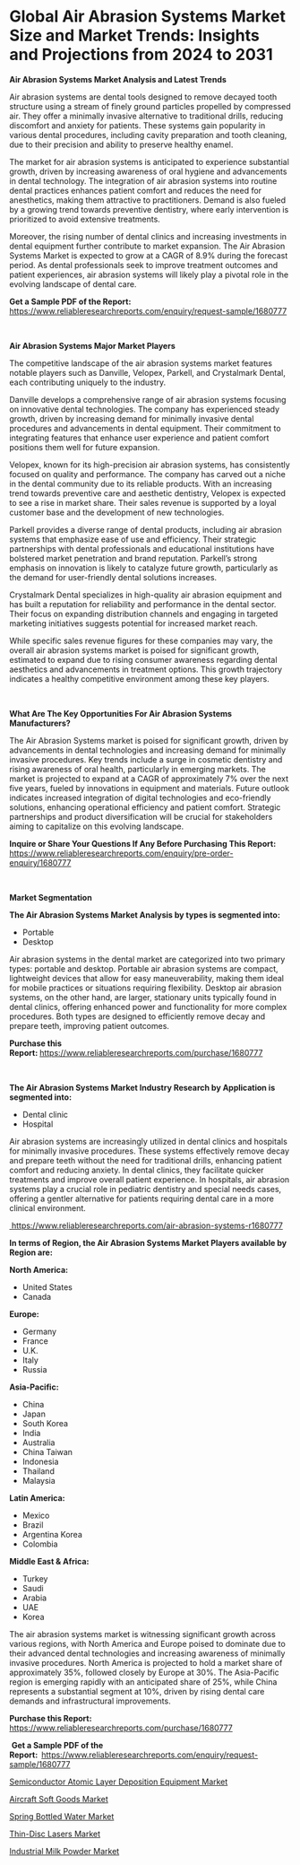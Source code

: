 <p><h1>Global Air Abrasion Systems Market Size and Market Trends: Insights and Projections from 2024 to 2031</h1></p><p><strong>Air Abrasion Systems Market Analysis and Latest Trends</strong></p>
<p><p>Air abrasion systems are dental tools designed to remove decayed tooth structure using a stream of finely ground particles propelled by compressed air. They offer a minimally invasive alternative to traditional drills, reducing discomfort and anxiety for patients. These systems gain popularity in various dental procedures, including cavity preparation and tooth cleaning, due to their precision and ability to preserve healthy enamel.</p><p>The market for air abrasion systems is anticipated to experience substantial growth, driven by increasing awareness of oral hygiene and advancements in dental technology. The integration of air abrasion systems into routine dental practices enhances patient comfort and reduces the need for anesthetics, making them attractive to practitioners. Demand is also fueled by a growing trend towards preventive dentistry, where early intervention is prioritized to avoid extensive treatments.</p><p>Moreover, the rising number of dental clinics and increasing investments in dental equipment further contribute to market expansion. The Air Abrasion Systems Market is expected to grow at a CAGR of 8.9% during the forecast period. As dental professionals seek to improve treatment outcomes and patient experiences, air abrasion systems will likely play a pivotal role in the evolving landscape of dental care.</p></p>
<p><strong>Get a Sample PDF of the Report:&nbsp;</strong> <a href="https://www.reliableresearchreports.com/enquiry/request-sample/1680777?utm_campaign=34&utm_medium=2&utm_source=Github&utm_content=ia&utm_term=04102024&utm_id=air-abrasion-systems">https://www.reliableresearchreports.com/enquiry/request-sample/1680777</a></p>
<p>&nbsp;</p>
<p><strong>Air Abrasion Systems Major Market Players</strong></p>
<p><p>The competitive landscape of the air abrasion systems market features notable players such as Danville, Velopex, Parkell, and Crystalmark Dental, each contributing uniquely to the industry.</p><p>Danville develops a comprehensive range of air abrasion systems focusing on innovative dental technologies. The company has experienced steady growth, driven by increasing demand for minimally invasive dental procedures and advancements in dental equipment. Their commitment to integrating features that enhance user experience and patient comfort positions them well for future expansion.</p><p>Velopex, known for its high-precision air abrasion systems, has consistently focused on quality and performance. The company has carved out a niche in the dental community due to its reliable products. With an increasing trend towards preventive care and aesthetic dentistry, Velopex is expected to see a rise in market share. Their sales revenue is supported by a loyal customer base and the development of new technologies.</p><p>Parkell provides a diverse range of dental products, including air abrasion systems that emphasize ease of use and efficiency. Their strategic partnerships with dental professionals and educational institutions have bolstered market penetration and brand reputation. Parkell’s strong emphasis on innovation is likely to catalyze future growth, particularly as the demand for user-friendly dental solutions increases.</p><p>Crystalmark Dental specializes in high-quality air abrasion equipment and has built a reputation for reliability and performance in the dental sector. Their focus on expanding distribution channels and engaging in targeted marketing initiatives suggests potential for increased market reach.</p><p>While specific sales revenue figures for these companies may vary, the overall air abrasion systems market is poised for significant growth, estimated to expand due to rising consumer awareness regarding dental aesthetics and advancements in treatment options. This growth trajectory indicates a healthy competitive environment among these key players.</p></p>
<p>&nbsp;</p>
<p><strong>What Are The Key Opportunities For Air Abrasion Systems Manufacturers?</strong></p>
<p><p>The Air Abrasion Systems market is poised for significant growth, driven by advancements in dental technologies and increasing demand for minimally invasive procedures. Key trends include a surge in cosmetic dentistry and rising awareness of oral health, particularly in emerging markets. The market is projected to expand at a CAGR of approximately 7% over the next five years, fueled by innovations in equipment and materials. Future outlook indicates increased integration of digital technologies and eco-friendly solutions, enhancing operational efficiency and patient comfort. Strategic partnerships and product diversification will be crucial for stakeholders aiming to capitalize on this evolving landscape.</p></p>
<p><strong>Inquire or Share Your Questions If Any Before Purchasing This Report:</strong> <a href="https://www.reliableresearchreports.com/enquiry/pre-order-enquiry/1680777?utm_campaign=34&utm_medium=2&utm_source=Github&utm_content=ia&utm_term=04102024&utm_id=air-abrasion-systems">https://www.reliableresearchreports.com/enquiry/pre-order-enquiry/1680777</a></p>
<p>&nbsp;</p>
<p><strong>Market Segmentation</strong></p>
<p><strong>The Air Abrasion Systems Market Analysis by types is segmented into:</strong></p>
<p><ul><li>Portable</li><li>Desktop</li></ul></p>
<p><p>Air abrasion systems in the dental market are categorized into two primary types: portable and desktop. Portable air abrasion systems are compact, lightweight devices that allow for easy maneuverability, making them ideal for mobile practices or situations requiring flexibility. Desktop air abrasion systems, on the other hand, are larger, stationary units typically found in dental clinics, offering enhanced power and functionality for more complex procedures. Both types are designed to efficiently remove decay and prepare teeth, improving patient outcomes.</p></p>
<p><strong>Purchase this Report:&nbsp;</strong><a href="https://www.reliableresearchreports.com/purchase/1680777?utm_campaign=34&utm_medium=2&utm_source=Github&utm_content=ia&utm_term=04102024&utm_id=air-abrasion-systems">https://www.reliableresearchreports.com/purchase/1680777</a></p>
<p>&nbsp;</p>
<p><strong>The Air Abrasion Systems Market Industry Research by Application is segmented into:</strong></p>
<p><ul><li>Dental clinic</li><li>Hospital</li></ul></p>
<p><p>Air abrasion systems are increasingly utilized in dental clinics and hospitals for minimally invasive procedures. These systems effectively remove decay and prepare teeth without the need for traditional drills, enhancing patient comfort and reducing anxiety. In dental clinics, they facilitate quicker treatments and improve overall patient experience. In hospitals, air abrasion systems play a crucial role in pediatric dentistry and special needs cases, offering a gentler alternative for patients requiring dental care in a more clinical environment.</p></p>
<p><a href="https://www.reliableresearchreports.com/air-abrasion-systems-r1680777?utm_campaign=34&utm_medium=2&utm_source=Github&utm_content=ia&utm_term=04102024&utm_id=air-abrasion-systems">&nbsp;https://www.reliableresearchreports.com/air-abrasion-systems-r1680777</a></p>
<p><strong>In terms of Region, the Air Abrasion Systems Market Players available by Region are:</strong></p>
<p>
    <p> <strong> North America: </strong>
        <ul>
            <li>United States</li>
            <li>Canada</li>
        </ul>
        </p> 
    <p> <strong> Europe: </strong>
        <ul>
            <li>Germany</li>
            <li>France</li>
            <li>U.K.</li>
            <li>Italy</li>
            <li>Russia</li>
        </ul>
        </p> 
    <p> <strong> Asia-Pacific: </strong>
        <ul>
            <li>China</li>
            <li>Japan</li>
            <li>South Korea</li>
            <li>India</li>
            <li>Australia</li>
            <li>China Taiwan</li>
            <li>Indonesia</li>
            <li>Thailand</li>
            <li>Malaysia</li>
        </ul>
        </p> 
    <p> <strong> Latin America: </strong>
        <ul>
            <li>Mexico</li>
            <li>Brazil</li>
            <li>Argentina Korea</li>
            <li>Colombia</li>
        </ul>
        </p> 
    <p> <strong> Middle East & Africa: </strong>
        <ul>
            <li>Turkey</li>
            <li>Saudi</li>
            <li>Arabia</li>
            <li>UAE</li>
            <li>Korea</li>
        </ul>
    </p>
    </p>
<p><p>The air abrasion systems market is witnessing significant growth across various regions, with North America and Europe poised to dominate due to their advanced dental technologies and increasing awareness of minimally invasive procedures. North America is projected to hold a market share of approximately 35%, followed closely by Europe at 30%. The Asia-Pacific region is emerging rapidly with an anticipated share of 25%, while China represents a substantial segment at 10%, driven by rising dental care demands and infrastructural improvements.</p></p>
<p><strong>Purchase this Report: </strong><a href="https://www.reliableresearchreports.com/purchase/1680777?utm_campaign=34&utm_medium=2&utm_source=Github&utm_content=ia&utm_term=04102024&utm_id=air-abrasion-systems">https://www.reliableresearchreports.com/purchase/1680777</a></p>
<p>&nbsp;<strong>Get a Sample PDF of the Report:&nbsp;&nbsp;</strong><a href="https://www.reliableresearchreports.com/enquiry/request-sample/1680777?utm_campaign=34&utm_medium=2&utm_source=Github&utm_content=ia&utm_term=04102024&utm_id=air-abrasion-systems">https://www.reliableresearchreports.com/enquiry/request-sample/1680777</a></p>
<p><strong></strong></p>
<p><p><a href="https://issuu.com/reportprime-2/docs/semiconductor-atomic-layer-depositi_f96888fe26810a?utm_campaign=34&utm_medium=2&utm_source=Github&utm_content=ia&utm_term=04102024&utm_id=air-abrasion-systems">Semiconductor Atomic Layer Deposition Equipment Market</a></p><p><a href="https://www.linkedin.com/pulse/aircraft-soft-goods-market-outlook-complete-industry-analysis-fedhe?utm_campaign=34&utm_medium=2&utm_source=Github&utm_content=ia&utm_term=04102024&utm_id=air-abrasion-systems">Aircraft Soft Goods Market</a></p><p><a href="https://github.com/HobertDavis43/Market-Research-Report-List-1/blob/main/spring-bottled-water-market.md?utm_campaign=34&utm_medium=2&utm_source=Github&utm_content=ia&utm_term=04102024&utm_id=air-abrasion-systems">Spring Bottled Water Market</a></p><p><a href="https://issuu.com/reportprime-2/docs/thin-disc-lasers-market-size-2030.p_1a78adc44f01b1?utm_campaign=34&utm_medium=2&utm_source=Github&utm_content=ia&utm_term=04102024&utm_id=air-abrasion-systems">Thin-Disc Lasers Market</a></p><p><a href="https://github.com/AshikRahman991/Market-Research-Report-List-1/blob/main/industrial-milk-powder-market.md?utm_campaign=34&utm_medium=2&utm_source=Github&utm_content=ia&utm_term=04102024&utm_id=air-abrasion-systems">Industrial Milk Powder Market</a></p></p>